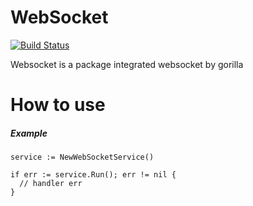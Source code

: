 WebSocket
===

[![Build Status](https://travis-ci.org/linkernetworks/websocket.svg?branch=master)](https://travis-ci.org/linkernetworks/websocket)

Websocket is a package integrated websocket by gorilla

# How to use

##### Example

```
service := NewWebSocketService()

if err := service.Run(); err != nil {
  // handler err
}
```

